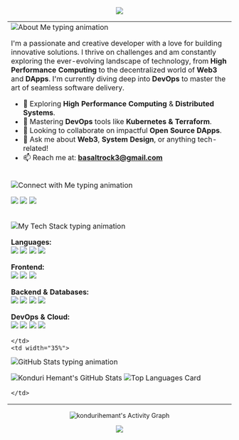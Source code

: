 <p align="center">
  <a href="https://github.com/kondurihemant">
    <img src="https://capsule-render.vercel.app/api?type=slice&color=gradient&gradient=0:2d004d,100:4A00E0&height=250&section=header&text=Konduri%20Hemant&fontSize=80&fontColor=ffffff" />
  </a>
</p>


<table width="100%">
  <tr valign="top">
    <td width="65%">

<img src="https://readme-typing-svg.herokuapp.com?font=Fira+Code&size=22&pause=1000&color=A020F0&center=false&width=435&lines=👨‍💻+About+Me" alt="About Me typing animation" />

I'm a passionate and creative developer with a love for building innovative solutions. I thrive on challenges and am constantly exploring the ever-evolving landscape of technology, from **High Performance Computing** to the decentralized world of **Web3** and **DApps**. I'm currently diving deep into **DevOps** to master the art of seamless software delivery.

- 🔭 Exploring **High Performance Computing** & **Distributed Systems**.
- 🌱 Mastering **DevOps** tools like **Kubernetes & Terraform**.
- 👯 Looking to collaborate on impactful **Open Source DApps**.
- 💬 Ask me about **Web3**, **System Design**, or anything tech-related!
- 📫 Reach me at: **basaltrock3@gmail.com**

<br>

<img src="https://readme-typing-svg.herokuapp.com?font=Fira+Code&size=22&pause=1000&color=A020F0&center=false&width=435&lines=🌐+Connect+with+Me" alt="Connect with Me typing animation" />

<p align="left">
  <a href="https://www.linkedin.com/in/s-s-r-subramanya-hemant-konduri-126a73214/?originalSubdomain=in" target="_blank"><img src="https://img.shields.io/badge/LinkedIn-0077B5?style=for-the-badge&logo=linkedin&logoColor=white" /></a>
  <a href="https://x.com/Hemant_Konduri?t=5idcv-nBi7VjegYxocj2EQ&s=09" target="_blank"><img src="https://img.shields.io/badge/Twitter-1DA1F2?style=for-the-badge&logo=twitter&logoColor=white" /></a>
  <a href="mailto:basaltrock3@gmail.com" target="_blank"><img src="https://img.shields.io/badge/Gmail-D14836?style=for-the-badge&logo=gmail&logoColor=white" /></a>
</p>

<br>

<img src="https://readme-typing-svg.herokuapp.com?font=Fira+Code&size=22&pause=1000&color=A020F0&center=false&width=435&lines=🛠️+My+Tech+Stack" alt="My Tech Stack typing animation" />

<p align="left">
  <strong>Languages:</strong><br>
  <img src="https://img.shields.io/badge/Java-ED8B00?style=for-the-badge&logo=java&logoColor=white" />
  <img src="https://img.shields.io/badge/Python-3776AB?style=for-the-badge&logo=python&logoColor=white" />
  <img src="https://img.shields.io/badge/JavaScript-F7DF1E?style=for-the-badge&logo=javascript&logoColor=black" />
  <img src="https://img.shields.io/badge/Solidity-363636?style=for-the-badge&logo=solidity&logoColor=white" />
</p>
<p align="left">
  <strong>Frontend:</strong><br>
  <img src="https://img.shields.io/badge/React-20232A?style=for-the-badge&logo=react&logoColor=61DAFB" />
  <img src="https://img.shields.io/badge/HTML5-E34F26?style=for-the-badge&logo=html5&logoColor=white" />
  <img src="https://img.shields.io/badge/CSS3-1572B6?style=for-the-badge&logo=css3&logoColor=white" />
</p>
<p align="left">
  <strong>Backend & Databases:</strong><br>
  <img src="https://img.shields.io/badge/Spring-6DB33F?style=for-the-badge&logo=spring&logoColor=white" />
  <img src="https://img.shields.io/badge/Node.js-339933?style=for-the-badge&logo=nodedotjs&logoColor=white" />
  <img src="https://img.shields.io/badge/MySQL-00000F?style=for-the-badge&logo=mysql&logoColor=white" />
  <img src="https://img.shields.io/badge/MongoDB-4EA94B?style=for-the-badge&logo=mongodb&logoColor=white" />
</p>
<p align="left">
  <strong>DevOps & Cloud:</strong><br>
  <img src="https://img.shields.io/badge/Docker-2496ED?style=for-the-badge&logo=docker&logoColor=white" />
  <img src="https://img.shields.io/badge/Kubernetes-326CE5?style=for-the-badge&logo=kubernetes&logoColor=white" />
  <img src="https://img.shields.io/badge/AWS-232F3E?style=for-the-badge&logo=amazon-aws&logoColor=white" />
  <img src="https://img.shields.io/badge/Git-F05032?style=for-the-badge&logo=git&logoColor=white" />
</p>

    </td>
    <td width="35%">

<img src="https://readme-typing-svg.herokuapp.com?font=Fira+Code&size=22&pause=1000&color=A020F0&center=false&width=435&lines=📊+GitHub+Stats" alt="GitHub Stats typing animation" />

![Konduri Hemant's GitHub Stats](https://github-readme-stats.vercel.app/api?username=kondurihemant&show_icons=true&theme=dracula&rank_icon=github&border_radius=10)
![Top Languages Card](https://github-readme-stats.vercel.app/api/top-langs/?username=kondurihemant&layout=compact&theme=vision-friendly-dark&border_radius=10)

    </td>
  </tr>
</table>

<p align="center">
  <img src="https://github-readme-activity-graph.vercel.app/graph?username=kondurihemant&theme=dracula&hide_border=true&area=true&line=b238b2" alt="kondurihemant's Activity Graph" />
</p>


<p align="center">
  <img src="https://capsule-render.vercel.app/api?type=slice&color=gradient&gradient=0:4A00E0,100:2d004d&height=200&section=footer" />
</p>
